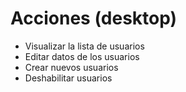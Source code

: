 # Acciones (desktop)
- Visualizar la lista de usuarios
- Editar datos de los usuarios
- Crear nuevos usuarios
- Deshabilitar usuarios